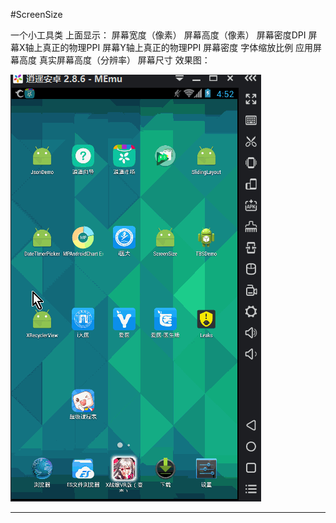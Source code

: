 #ScreenSize

一个小工具类
上面显示：
    屏幕宽度（像素）
    屏幕高度（像素）
    屏幕密度DPI
    屏幕X轴上真正的物理PPI
    屏幕Y轴上真正的物理PPI
    屏幕密度
    字体缩放比例
    应用屏幕高度
    真实屏幕高度（分辨率）
    屏幕尺寸
效果图：

![效果][screensize]

--------------------------------
[csdn]:http://blog.csdn.net/zzh_receive/ "我的博客"
[screensize]:https://github.com/Wisdozzh/ScreenSize/raw/master/img/screensize.gif

